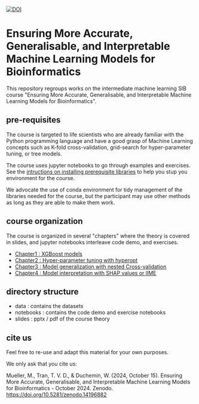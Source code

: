 

[![DOI](https://zenodo.org/badge/DOI/10.5281/zenodo.14196882.svg)](https://doi.org/10.5281/zenodo.14196882)



# Ensuring More Accurate, Generalisable, and Interpretable Machine Learning Models for Bioinformatics



This repository regroups works on the intermediate machine learning SIB course "Ensuring More Accurate, Generalisable, and Interpretable Machine Learning Models for Bioinformatics".

## pre-requisites

The course is targeted to life scientists who are already familiar with the Python programming language and have a good grasp of Machine Learning concepts such as K-fold cross-validation, grid-search for hyper-parameter tuning, or tree models.


The course uses jupyter notebooks to go through examples and exercises. 
See the [intructions on installing prerequisite libraries](env_setup.md) to help you stup you environment for the course.

We advocate the use of conda environment for tidy management of the libraries needed for the course, but the participant may use other methods as long as they are able to make them work.


## course organization 

The course is organized in several "chapters" where the theory is covered in slides, and jupyter notebooks interleave code demo, and exercises.

 * [Chapter1 : XGBoost models](notebooks/01_XGBoost.ipynb)
 * [Chapter2 : Hyper-parameter tuning with hyperopt](notebooks/02_hyperopt.ipynb)
 * [Chapter3 : Model generalization with nested Cross-validation](notebooks/03_nestedCV.ipynb)
 * [Chapter4 : Model interpretation with SHAP values or lIME](notebooks/04_model_explanation.ipynb)

## directory structure

* data : contains the datasets
* notebooks : contains the code demo and exercise notebooks
* slides : pptx / pdf of the course theory

## cite us

Feel free to re-use and adapt this material for your own purposes.

We only ask that you cite us:

Mueller, M., Tran, T. V. D., & Duchemin, W. (2024, October 15). Ensuring More Accurate, Generalisable, and Interpretable Machine Learning Models for Bioinformatics - October 2024. Zenodo. https://doi.org/10.5281/zenodo.14196882 
